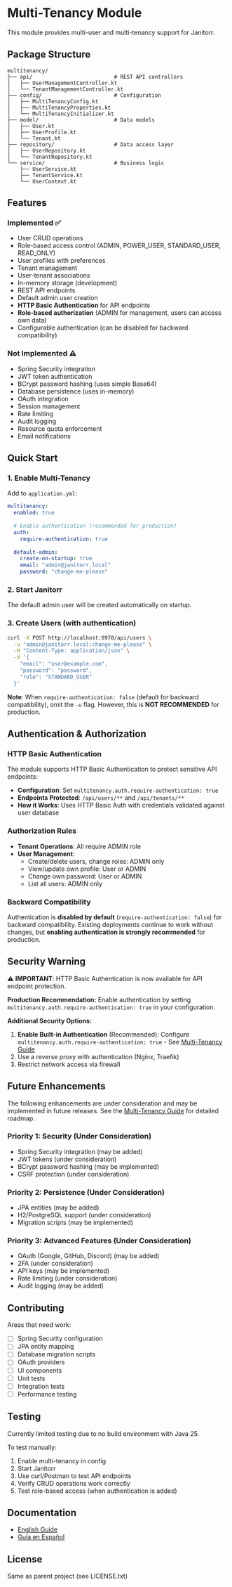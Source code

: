 # Multi-Tenancy Module

This module provides multi-user and multi-tenancy support for Janitorr.

## Package Structure

```
multitenancy/
├── api/                          # REST API controllers
│   ├── UserManagementController.kt
│   └── TenantManagementController.kt
├── config/                       # Configuration
│   ├── MultiTenancyConfig.kt
│   ├── MultiTenancyProperties.kt
│   └── MultiTenancyInitializer.kt
├── model/                        # Data models
│   ├── User.kt
│   ├── UserProfile.kt
│   └── Tenant.kt
├── repository/                   # Data access layer
│   ├── UserRepository.kt
│   └── TenantRepository.kt
└── service/                      # Business logic
    ├── UserService.kt
    ├── TenantService.kt
    └── UserContext.kt
```

## Features

### Implemented ✅
- User CRUD operations
- Role-based access control (ADMIN, POWER_USER, STANDARD_USER, READ_ONLY)
- User profiles with preferences
- Tenant management
- User-tenant associations
- In-memory storage (development)
- REST API endpoints
- Default admin user creation
- **HTTP Basic Authentication** for API endpoints
- **Role-based authorization** (ADMIN for management, users can access own data)
- Configurable authentication (can be disabled for backward compatibility)

### Not Implemented ⚠️
- Spring Security integration
- JWT token authentication
- BCrypt password hashing (uses simple Base64)
- Database persistence (uses in-memory)
- OAuth integration
- Session management
- Rate limiting
- Audit logging
- Resource quota enforcement
- Email notifications

## Quick Start

### 1. Enable Multi-Tenancy

Add to `application.yml`:

```yaml
multitenancy:
  enabled: true
  
  # Enable authentication (recommended for production)
  auth:
    require-authentication: true
  
  default-admin:
    create-on-startup: true
    email: "admin@janitorr.local"
    password: "change-me-please"
```

### 2. Start Janitorr

The default admin user will be created automatically on startup.

### 3. Create Users (with authentication)

```bash
curl -X POST http://localhost:8978/api/users \
  -u "admin@janitorr.local:change-me-please" \
  -H "Content-Type: application/json" \
  -d '{
    "email": "user@example.com",
    "password": "password",
    "role": "STANDARD_USER"
  }'
```

**Note**: When `require-authentication: false` (default for backward compatibility), omit the `-u` flag. However, this is **NOT RECOMMENDED** for production.

## Authentication & Authorization

### HTTP Basic Authentication

The module supports HTTP Basic Authentication to protect sensitive API endpoints:

- **Configuration**: Set `multitenancy.auth.require-authentication: true`
- **Endpoints Protected**: `/api/users/**` and `/api/tenants/**`
- **How it Works**: Uses HTTP Basic Auth with credentials validated against user database

### Authorization Rules

- **Tenant Operations**: All require ADMIN role
- **User Management**:
  - Create/delete users, change roles: ADMIN only
  - View/update own profile: User or ADMIN
  - Change own password: User or ADMIN
  - List all users: ADMIN only

### Backward Compatibility

Authentication is **disabled by default** (`require-authentication: false`) for backward compatibility. Existing deployments continue to work without changes, but **enabling authentication is strongly recommended** for production.

## Security Warning

⚠️ **IMPORTANT**: HTTP Basic Authentication is now available for API endpoint protection.

**Production Recommendation:**
Enable authentication by setting `multitenancy.auth.require-authentication: true` in your configuration.

**Additional Security Options:**
1. **Enable Built-in Authentication** (Recommended): Configure `multitenancy.auth.require-authentication: true` - See [Multi-Tenancy Guide](../../../docs/wiki/en/Multi-Tenancy-Guide.md)
2. Use a reverse proxy with authentication (Nginx, Traefik)
3. Restrict network access via firewall

## Future Enhancements

The following enhancements are under consideration and may be implemented in future releases. See the [Multi-Tenancy Guide](../../../docs/wiki/en/Multi-Tenancy-Guide.md) for detailed roadmap.

### Priority 1: Security (Under Consideration)
- Spring Security integration (may be added)
- JWT tokens (under consideration)
- BCrypt password hashing (may be implemented)
- CSRF protection (under consideration)

### Priority 2: Persistence (Under Consideration)
- JPA entities (may be added)
- H2/PostgreSQL support (under consideration)
- Migration scripts (may be implemented)

### Priority 3: Advanced Features (Under Consideration)
- OAuth (Google, GitHub, Discord) (may be added)
- 2FA (under consideration)
- API keys (may be implemented)
- Rate limiting (under consideration)
- Audit logging (may be added)

## Contributing

Areas that need work:
- [ ] Spring Security configuration
- [ ] JPA entity mapping
- [ ] Database migration scripts
- [ ] OAuth providers
- [ ] UI components
- [ ] Unit tests
- [ ] Integration tests
- [ ] Performance testing

## Testing

Currently limited testing due to no build environment with Java 25.

To test manually:
1. Enable multi-tenancy in config
2. Start Janitorr
3. Use curl/Postman to test API endpoints
4. Verify CRUD operations work correctly
5. Test role-based access (when authentication is added)

## Documentation

- [English Guide](../../../docs/wiki/en/Multi-Tenancy-Guide.md)
- [Guía en Español](../../../docs/wiki/es/Guia-Multi-Tenancy.md)

## License

Same as parent project (see LICENSE.txt)
